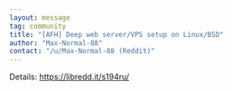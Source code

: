 ```yaml
---
layout: message
tag: community
title: "[AFH] Deep web server/VPS setup on Linux/BSD"
author: "Max-Normal-88"	
contact: "/u/Max-Normal-88 (Reddit)"
---
```


Details: https://libredd.it/s194ru/
